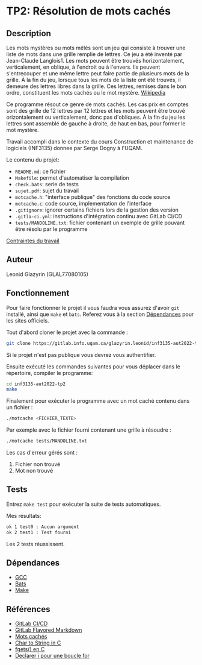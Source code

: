 # TP2: Résolution de mots cachés


## Description

Les mots mystères ou mots mêlés sont un jeu qui consiste à trouver une liste 
de mots dans une grille remplie de lettres. Ce jeu a été inventé par 
Jean-Claude Langlois1. Les mots peuvent être trouvés horizontalement, 
verticalement, en oblique, à l'endroit ou à l'envers. Ils peuvent s'entrecouper 
et une même lettre peut faire partie de plusieurs mots de la grille. À la fin du jeu, 
lorsque tous les mots de la liste ont été trouvés, il demeure des lettres libres 
dans la grille. Ces lettres, remises dans le bon ordre, constituent les mots cachés 
ou le mot mystère. [Wikipedia](https://en.wikipedia.org/wiki/Word_search)

Ce programme résout ce genre de mots cachés. Les cas prix en comptes sont des grille
de 12 lettres par 12 lettres et les mots peuvent être trouvé orizontalement ou 
verticalement, donc pas d'obliques. À la fin du jeu les lettres sont assemblé 
de gauche à droite, de haut en bas, pour former le mot mystère.

Travail accompli dans le contexte du cours 
Construction et maintenance de logiciels (INF3135) donnee par Serge Dogny à
l'UQAM.

Le contenu du projet:

* `README.md`: ce fichier
* `Makefile`: permet d'automatiser la compilation
* `check.bats`: serie de tests
* `sujet.pdf`: sujet du travail
* `motcache.h`: "interface publique" des fonctions du code source
* `motcache.c`: code source, implementation de l'interface
* `.gitignore`: ignorer certains fichiers lors de la gestion des version
* `.gitla-ci.yml`: instructions d'intégration continu avec GitLab CI/CD
* `tests/MANDOLINE.txt`: fichier contenant un exemple de grille pouvant 
être résolu par le programme

[Contraintes du travail](sujet.pdf)

## Auteur

Leonid Glazyrin (GLAL77080105)

## Fonctionnement

Pour faire fonctionner le projet il vous faudra vous assurez d'avoir `git`
installé, ainsi que `make` et  `bats`. Referez vous à la 
section [Dépendances](#dépendances) pour les sites officiels.

Tout d'abord cloner le projet avec la commande :
```sh
git clone https://gitlab.info.uqam.ca/glazyrin.leonid/inf3135-aut2022-tp2.git
```
Si le projet n'est pas publique vous devrez vous authentifier.

Ensuite exécuté les commandes suivantes pour vous déplacer dans le répertoire, 
compiler le programme:
```sh
cd inf3135-aut2022-tp2
make
```

Finalement pour exécuter le programme avec un mot caché contenu dans un fichier :
```sh
./motcache <FICHIER_TEXTE>
```

Par exemple avec le fichier fourni contenant une grille à résoudre :
```sh
./motcache tests/MANDOLINE.txt
```

Les cas d'erreur gérés sont :

1. Fichier non trouvé
2. Mot non trouvé

## Tests

Entrez `make test` pour exécuter la suite de tests automatiques.

Mes résultats:
```sh
ok 1 test0 : Aucun argument
ok 2 test1 : Test fourni
```
Les 2 tests réussissent.

## Dépendances

* [GCC](https://gcc.gnu.org/)
* [Bats](https://github.com/bats-core/bats-core)
* [Make](https://www.gnu.org/software/make/manual/make.html)

## Références

* [GitLab CI/CD](https://docs.gitlab.com/ee/ci/)
* [GitLab Flavored Markdown](https://docs.gitlab.com/ee/user/markdown.html)
* [Mots cachés](https://fr.wikipedia.org/wiki/Mots_cachés)
* [Char to String in C](https://stackoverflow.com/a/28015754)
* [fgets() en C](https://www.digitalocean.com/community/tutorials/fgets-and-gets-in-c-programming)
* [Declarer i pour une boucle for](https://stackoverflow.com/questions/1287863/c-for-loop-int-initial-declaration)
